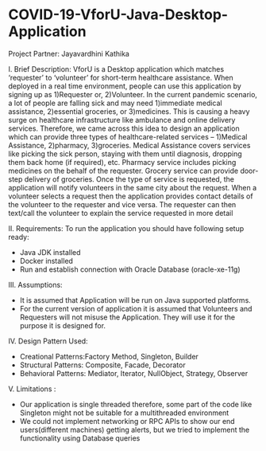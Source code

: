 # COVID-19-VforU-Java-Desktop-Application

Project Partner: Jayavardhini Kathika

I.  Brief Description:
VforU is a Desktop application which matches ‘requester’ to ‘volunteer’ for short-term healthcare
assistance. When deployed in a real time environment, people can use this application by signing up as
1)Requester or, 2)Volunteer. In the current pandemic scenario, a lot of people are falling sick and may need
1)immediate medical assistance, 2)essential groceries, or 3)medicines. This is causing a heavy surge on
healthcare infrastructure like ambulance and online delivery services. Therefore, we came across this idea to
design an application which can provide three types of healthcare-related services – 1)Medical Assistance,
2)pharmacy, 3)groceries. Medical Assistance covers services like picking the sick person, staying with them
until diagnosis, dropping them back home (if required), etc. Pharmacy service includes picking medicines on
the behalf of the requester. Grocery service can provide door-step delivery of groceries. Once the type of
service is requested, the application will notify volunteers in the same city about the request. When a volunteer
selects a request then the application provides contact details of the volunteer to the requester and vice versa.
The requester can then text/call the volunteer to explain the service requested in more detail

II. Requirements:
To run the application you should have following setup ready:
- Java JDK installed
- Docker installed
- Run and establish connection with Oracle Database (oracle-xe-11g)

III. Assumptions:
- It is assumed that Application will be run on Java supported platforms.
- For the current version of application it is assumed that Volunteers and Requesters will not misuse the
Application. They will use it for the purpose it is designed for.

IV. Design Pattern Used:
- Creational Patterns:Factory Method, Singleton, Builder
- Structural Patterns: Composite, Facade, Decorator
- Behavioral Patterns: Mediator, Iterator, NullObject, Strategy, Observer


V. Limitations :
- Our application is single threaded therefore, some part of the code like Singleton might not be suitable
for a multithreaded environment
- We could not implement networking or RPC APIs to show our end users(different machines) getting
alerts, but we tried to implement the functionality using Database queries


